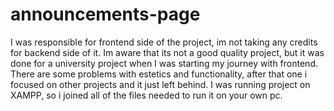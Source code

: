 # announcements-page
I was responsible for frontend side of the project, im not taking any credits for backend side of it.
Im aware that its not a good quality project, but it was done for a university project when I was starting my journey with frontend.
There are some problems with estetics and functionality, after that one i focused on other projects and it just left behind.
I was running project on XAMPP, so i joined all of the files needed to run it on your own pc.
